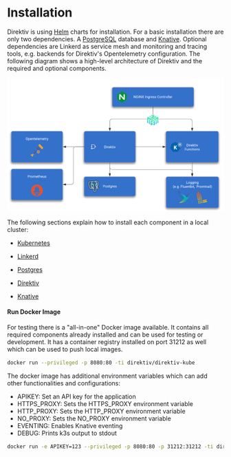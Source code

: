 # Installation

Direktiv is using [Helm](https://helm.sh/) charts for installation. For a basic installation there are only two dependencies. A [PostgreSQL](database) database and [Knative](direktiv). Optional dependencies are Linkerd as service mesh and monitoring and tracing tools, e.g. backends for Direktiv's Opentelemetry configuration. The following diagram shows a high-level architecture of Direktiv and the required and optional components.

<div class ="image-wrapper">
<p align="center">
<img src="arch.png" alt="Direktiv Overview"/>
</p>
</div>

The following sections explain how to install each component in a local cluster:


- [Kubernetes](kubernetes)

- [Linkerd](linkerd)

- [Postgres](database)

- [Direktiv](direktiv)

- [Knative](direktiv#knative)


#### Run Docker Image

For testing there is a "all-in-one" Docker image available. It contains all required components already installed and can be used for testing or development. It has a container registry installed on port 31212 as well which can be used to push local images.


```bash title="Direktiv Docker Container"
docker run --privileged -p 8080:80 -ti direktiv/direktiv-kube
```

The docker image has additional environment variables which can add other functionalities and configurations:

- APIKEY: Set an API key for the application
- HTTPS_PROXY: Sets the HTTPS_PROXY environment variable
- HTTP_PROXY: Sets the HTTP_PROXY environment variable
- NO_PROXY: Sets the NO_PROXY environment variable
- EVENTING: Enables Knative eventing
- DEBUG: Prints k3s output to stdout

```bash title="Direktiv Docker Container with API Key and Registry"
docker run -e APIKEY=123 --privileged -p 8080:80 -p 31212:31212 -ti direktiv/direktiv-kube
```
